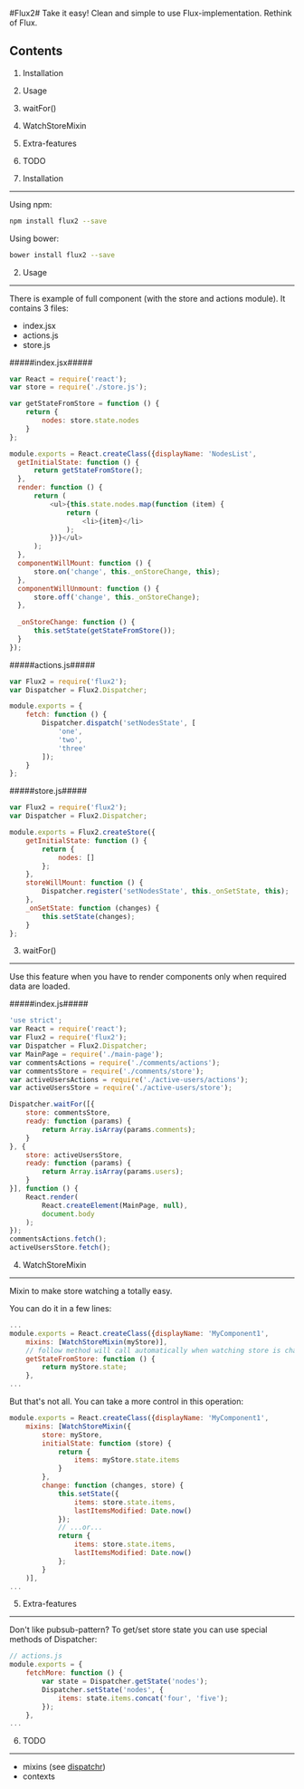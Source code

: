 #Flux2#
Take it easy! Clean and simple to use Flux-implementation. Rethink of Flux.

Contents
--------
1. Installation
2. Usage
3. waitFor()
4. WatchStoreMixin
5. Extra-features
6. TODO


1. Installation
---------------
Using npm:
```bash
npm install flux2 --save
```

Using bower:
```bash
bower install flux2 --save
```


2. Usage
--------
There is example of full component (with the store and actions module).
It contains 3 files:
- index.jsx
- actions.js
- store.js

#####index.jsx#####
```javascript
var React = require('react');
var store = require('./store.js');

var getStateFromStore = function () {
    return {
        nodes: store.state.nodes
    }
};  

module.exports = React.createClass({displayName: 'NodesList',
  getInitialState: function () {
      return getStateFromStore();
  },
  render: function () {
      return (
          <ul>{this.state.nodes.map(function (item) {
              return (
                  <li>{item}</li>
              );
          })}</ul>
      );
  },
  componentWillMount: function () {
      store.on('change', this._onStoreChange, this);
  },
  componentWillUnmount: function () {
      store.off('change', this._onStoreChange);
  },
  
  _onStoreChange: function () {
      this.setState(getStateFromStore());
  }
});
```

#####actions.js#####
```javascript
var Flux2 = require('flux2');
var Dispatcher = Flux2.Dispatcher;

module.exports = {
    fetch: function () {
        Dispatcher.dispatch('setNodesState', [
            'one',
            'two',
            'three'
        ]);
    }
};
```

#####store.js#####
```javascript
var Flux2 = require('flux2');
var Dispatcher = Flux2.Dispatcher;

module.exports = Flux2.createStore({
    getInitialState: function () {
        return {
            nodes: []
        };
    },
    storeWillMount: function () {
        Dispatcher.register('setNodesState', this._onSetState, this);
    },
    _onSetState: function (changes) {
        this.setState(changes);
    }
};
```


3. waitFor()
------------
Use this feature when you have to render components only when required data are loaded.

#####index.js#####
```javascript
'use strict';
var React = require('react');
var Flux2 = require('flux2');
var Dispatcher = Flux2.Dispatcher;
var MainPage = require('./main-page');
var commentsActions = require('./comments/actions');
var commentsStore = require('./comments/store');
var activeUsersActions = require('./active-users/actions');
var activeUsersStore = require('./active-users/store');

Dispatcher.waitFor([{
    store: commentsStore,
    ready: function (params) {
        return Array.isArray(params.comments);
    }
}, {
    store: activeUsersStore,
    ready: function (params) {
        return Array.isArray(params.users);
    }
}], function () {
    React.render(
        React.createElement(MainPage, null),
        document.body
    );
});
commentsActions.fetch();
activeUsersStore.fetch();
```


4. WatchStoreMixin
------------------
Mixin to make store watching a totally easy.

You can do it in a few lines:
```javascript
...
module.exports = React.createClass({displayName: 'MyComponent1',
    mixins: [WatchStoreMixin(myStore)],
    // follow method will call automatically when watching store is changed
    getStateFromStore: function () {
        return myStore.state;
    },
...
```

But that's not all. You can take a more control in this operation:
```javascript
module.exports = React.createClass({displayName: 'MyComponent1',
    mixins: [WatchStoreMixin({
        store: myStore,
        initialState: function (store) {
            return {
                items: myStore.state.items
            }
        },
        change: function (changes, store) {
            this.setState({
                items: store.state.items,
                lastItemsModified: Date.now()
            });
            // ...or...
            return {
                items: store.state.items,
                lastItemsModified: Date.now()
            };
        }
    )],
...
```

5. Extra-features
-----------------
Don't like pubsub-pattern?
To get/set store state you can use special methods of Dispatcher:

```javascript
// actions.js
module.exports = {
    fetchMore: function () {
        var state = Dispatcher.getState('nodes');
        Dispatcher.setState('nodes', {
            items: state.items.concat('four', 'five');
        });
    },
...
```


6. TODO
-------
- mixins (see [dispatchr](https://github.com/yahoo/dispatchr/blob/master/utils/createStore.js))
- contexts
